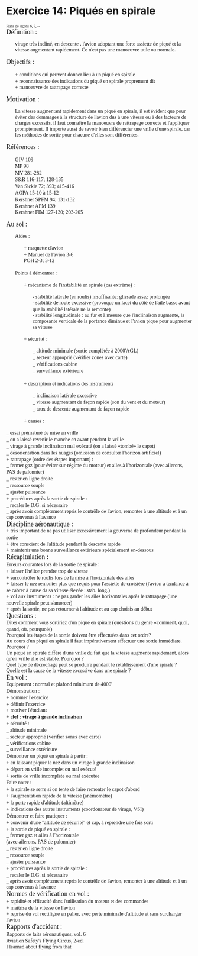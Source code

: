 <h1>
Exercice 14: Piqu&eacute;s
en spirale</h1>

<DT><FONT FACE="Geneva"><FONT SIZE=-2>Plans de le&ccedil;ons 6, 7, --</FONT></FONT></DT>

<DT><FONT FACE="Geneva"><FONT SIZE=+1>D&eacute;finition :&nbsp;</FONT></FONT></DT>

<UL>
<DT><FONT FACE="Geneva">virage tr&egrave;s inclin&eacute;, en descente
, l'avion adoptant une forte assiette de piqu&eacute; et la vitesse augmentant
rapidement. Ce n'est pas une manoeuvre utile ou normale.</FONT></DT>
</UL>

<DT><FONT FACE="Geneva"><FONT SIZE=+1>Objectifs :</FONT>&nbsp;</FONT></DT>

<UL>
<DT><FONT FACE="Geneva">+ conditions qui peuvent donner lieu &agrave; un
piqu&eacute; en spirale</FONT>&nbsp;</DT>

<DT><FONT FACE="Geneva">+ reconnaissance des indications du piqu&eacute;
en spirale proprement dit</FONT>&nbsp;</DT>

<DT><FONT FACE="Geneva">+ manoeuvre de rattrapage correcte</FONT></DT>
</UL>

<DT><FONT FACE="Geneva"><FONT SIZE=+1>Motivation :</FONT>&nbsp;</FONT></DT>

<UL>
<DT><FONT FACE="Geneva">La vitesse augmentant rapidement dans un piqu&eacute;
en spirale, il est &eacute;vident que pour &eacute;viter des dommages &agrave;
la structure de l'avion dus &agrave; une vitesse ou &agrave; des facteurs
de charges excessifs, il faut conna&icirc;tre la manoeuvre de rattrapage
correcte et l'appliquer promptement. Il importe aussi de savoir bien diff&eacute;rencier
une vrille d'une spirale, car les m&eacute;thodes de sortie pour chacune
d'elles sont diff&eacute;rentes.&nbsp;</FONT></DT>
</UL>

<DT><FONT FACE="Geneva"><FONT SIZE=+1>R&eacute;f&eacute;rences :</FONT></FONT></DT>

<UL>
<DT><FONT FACE="Geneva">GIV 109</FONT>&nbsp;</DT>

<DT><FONT FACE="Geneva">MP 98</FONT>&nbsp;</DT>

<DT><FONT FACE="Geneva">MV 281-282</FONT>&nbsp;</DT>

<DT><FONT FACE="Geneva">S&amp;R 116-117; 128-135</FONT>&nbsp;</DT>

<DT><FONT FACE="Geneva">Van Sickle 72; 393; 415-416</FONT>&nbsp;</DT>

<DT><FONT FACE="Geneva">AOPA 15-10 &agrave; 15-12</FONT>&nbsp;</DT>

<DT><FONT FACE="Geneva">Kershner SPFM 94; 131-132</FONT>&nbsp;</DT>

<DT><FONT FACE="Geneva">Kershner APM 139</FONT>&nbsp;</DT>

<DT><FONT FACE="Geneva">Kershner FIM 127-130; 203-205</FONT></DT>
</UL>

<DT><FONT FACE="Geneva"><FONT SIZE=+1>Au sol :</FONT></FONT></DT>

<UL>
<DT><FONT FACE="Geneva">Aides :&nbsp;</FONT></DT>

<UL>
<DT><FONT FACE="Geneva">+ maquette d'avion</FONT>&nbsp;</DT>

<DT><FONT FACE="Geneva">+ Manuel de l'avion 3-6</FONT>&nbsp;</DT>

<DT><FONT FACE="Geneva">POH 2-3; 3-12</FONT></DT>

<DT><FONT FACE="Geneva">&nbsp;</FONT></DT>
</UL>

<DT><FONT FACE="Geneva">Points &agrave; d&eacute;montrer :</FONT>&nbsp;</DT>

<UL>
<DT><FONT FACE="Geneva">+ m&eacute;canisme de l'instabilit&eacute; en spirale
(cas extr&ecirc;me) :</FONT>&nbsp;</DT>

<UL>
<DT><FONT FACE="Geneva">- stabilit&eacute; lat&eacute;rale (en roulis)
insuffisante: glissade assez prolong&eacute;e</FONT>&nbsp;</DT>

<DT><FONT FACE="Geneva">- stabilit&eacute; de route excessive (provoque
un lacet du c&ocirc;t&eacute; de l'aile basse avant que la stabilit&eacute;
lat&eacute;rale ne la remonte)</FONT>&nbsp;</DT>

<DT><FONT FACE="Geneva">- stabilit&eacute; longitudinale : au fur et &agrave;
mesure que l'inclinaison augmente, la composante verticale de la portance
diminue et l'avion pique pour augmenter sa vitesse&nbsp;</FONT></DT>

<DT><FONT FACE="Geneva">&nbsp;</FONT></DT>
</UL>

<DT><FONT FACE="Geneva">+ s&eacute;curit&eacute; :&nbsp;</FONT></DT>

<UL>
<DT><FONT FACE="Geneva">_ altitude minimale (sortie compl&eacute;t&eacute;e
&agrave; 2000'AGL)</FONT>&nbsp;</DT>

<DT><FONT FACE="Geneva">_ secteur appropri&eacute; (v&eacute;rifier zones
avec carte)</FONT>&nbsp;</DT>

<DT><FONT FACE="Geneva">_ v&eacute;rifications cabine</FONT>&nbsp;</DT>

<DT><FONT FACE="Geneva">_ surveillance ext&eacute;rieure</FONT>&nbsp;</DT>

<DT>&nbsp;</DT>
</UL>

<DT><FONT FACE="Geneva">+ description et indications des instruments</FONT>&nbsp;</DT>

<UL>
<DT><FONT FACE="Geneva">_ inclinaison lat&eacute;rale excessive</FONT>&nbsp;</DT>

<DT><FONT FACE="Geneva">_ vitesse augmentant de fa&ccedil;on rapide (son
du vent et du moteur)</FONT>&nbsp;</DT>

<DT><FONT FACE="Geneva">_ taux de descente augmentant de fa&ccedil;on rapide</FONT>&nbsp;</DT>

<DT>&nbsp;</DT>
</UL>

<DT><FONT FACE="Geneva">+ causes :&nbsp;</FONT></DT>
</UL>
</UL>

<DT><FONT FACE="Geneva">_ essai pr&eacute;matur&eacute; de mise en vrille</FONT>&nbsp;</DT>

<DT><FONT FACE="Geneva">_ on a laiss&eacute; revenir le manche en avant
pendant la vrille</FONT>&nbsp;</DT>

<DT><FONT FACE="Geneva">_ virage &agrave; grande inclinaison mal ex&eacute;cut&eacute;
(on a laiss&eacute; &laquo;tomb&eacute;&raquo; le capot)</FONT>&nbsp;</DT>

<DT><FONT FACE="Geneva">_ d&eacute;sorientation dans les nuages (omission
de consulter l'horizon artificiel)</FONT>&nbsp;</DT>

<DT><FONT FACE="Geneva">+ rattrapage (ordre des &eacute;tapes important)
:</FONT>&nbsp;</DT>

<DT><FONT FACE="Geneva">_ fermer gaz (pour &eacute;viter sur-r&eacute;gime
du moteur) et ailes &agrave; l'horizontale (avec ailerons, PAS de palonnier)</FONT>&nbsp;</DT>

<DT><FONT FACE="Geneva">_ rester en ligne droite</FONT>&nbsp;</DT>

<DT><FONT FACE="Geneva">_ ressource souple</FONT>&nbsp;</DT>

<DT><FONT FACE="Geneva">_ ajuster puissance</FONT>&nbsp;</DT>

<DT><FONT FACE="Geneva">+ proc&eacute;dures apr&egrave;s la sortie de spirale
:</FONT>&nbsp;</DT>

<DT><FONT FACE="Geneva">_ recaler le D.G. si n&eacute;cessaire</FONT>&nbsp;</DT>

<DT><FONT FACE="Geneva">_ apr&egrave;s avoir compl&egrave;tement repris
le contr&ocirc;le de l'avion, remonter &agrave; une altitude et &agrave;
un cap convenus &agrave; l'avance</FONT></DT>

<DT><FONT FACE="Geneva"><FONT SIZE=+1>Discipline a&eacute;ronautique :</FONT></FONT>&nbsp;</DT>

<DT><FONT FACE="Geneva">+ tr&egrave;s important de ne pas utiliser excessivement
la gouverne de profondeur pendant la sortie</FONT>&nbsp;</DT>

<DT><FONT FACE="Geneva">+ &ecirc;tre conscient de l'altitude pendant la
descente rapide</FONT>&nbsp;</DT>

<DT><FONT FACE="Geneva">+ maintenir une bonne surveillance ext&eacute;rieure
sp&eacute;cialement en-dessous</FONT></DT>

<DT><FONT FACE="Geneva"><FONT SIZE=+1>R&eacute;capitulation :</FONT></FONT>&nbsp;</DT>

<DT><FONT FACE="Geneva">Erreurs courantes lors de la sortie de spirale
:</FONT>&nbsp;</DT>

<DT><FONT FACE="Geneva">+ laisser l'h&eacute;lice prendre trop de vitesse</FONT>&nbsp;</DT>

<DT><FONT FACE="Geneva">+ surcontr&ocirc;ler le roulis lors de la mise
&agrave; l'horizontale des ailes</FONT>&nbsp;</DT>

<DT><FONT FACE="Geneva">+ laisser le nez remonter plus que requis pour
l'assiette de croisi&egrave;re (l'avion a tendance &agrave; se cabrer &agrave;
cause da sa vitesse &eacute;lev&eacute;e : stab. long.)</FONT>&nbsp;</DT>

<DT><FONT FACE="Geneva">+ vol aux instruments : ne pas garder les ailes
horizontales apr&egrave;s le rattrapage (une nouvelle spirale peut s'amorcer)</FONT>&nbsp;</DT>

<DT><FONT FACE="Geneva">+ apr&egrave;s la sortie, ne pas retourner &agrave;
l'altitude et au cap choisis au d&eacute;but</FONT></DT>

<DT><FONT FACE="Geneva"><FONT SIZE=+1>Questions :</FONT></FONT>&nbsp;</DT>

<DT><FONT FACE="Geneva">Dites comment vous sortiriez d'un piqu&eacute;
en spirale (questions du genre &laquo;comment, quoi, quand, o&ugrave;,
pourquoi&raquo;)</FONT>&nbsp;</DT>

<DT><FONT FACE="Geneva">Pourquoi les &eacute;tapes de la sortie doivent
&ecirc;tre effectu&eacute;es dans cet ordre?</FONT></DT>

<DT><FONT FACE="Geneva">Au cours d'un piqu&eacute; en spirale il faut imp&eacute;rativement
effectuer une sortie imm&eacute;diate. Pourquoi ?</FONT></DT>

<DT><FONT FACE="Geneva">Un piqu&eacute; en spirale diff&egrave;re d'une
vrille du fait que la vitesse augmente rapidement, alors qu'en vrille elle
est stable. Pourquoi ?</FONT></DT>

<DT><FONT FACE="Geneva">Quel type de d&eacute;crochage peut se produire
pendant le r&eacute;tablissement d'une spirale ?</FONT></DT>

<DT><FONT FACE="Geneva">Quelle est la cause de la vitesse excessive dans
une spirale ?</FONT></DT>

<DT><FONT FACE="Geneva"><FONT SIZE=+1>En vol :</FONT></FONT>&nbsp;</DT>

<DT><FONT FACE="Geneva">Equipement : normal et plafond minimum de 4000'</FONT></DT>

<DT><FONT FACE="Geneva">D&eacute;monstration :</FONT>&nbsp;</DT>

<DT><FONT FACE="Geneva">+ nommer l'exercice</FONT>&nbsp;</DT>

<DT><FONT FACE="Geneva">+ d&eacute;finir l'exercice</FONT>&nbsp;</DT>

<DT><FONT FACE="Geneva">+ motiver l'&eacute;tudiant</FONT></DT>

<DT><FONT FACE="Geneva">+ <B>clef : virage &agrave; grande inclinaison</B></FONT>&nbsp;</DT>

<DT><FONT FACE="Geneva">+ s&eacute;curit&eacute; :</FONT>&nbsp;</DT>

<DT><FONT FACE="Geneva">_ altitude minimale</FONT>&nbsp;</DT>

<DT><FONT FACE="Geneva">_ secteur appropri&eacute; (v&eacute;rifier zones
avec carte)</FONT>&nbsp;</DT>

<DT><FONT FACE="Geneva">_ v&eacute;rifications cabine</FONT>&nbsp;</DT>

<DT><FONT FACE="Geneva">_ surveillance ext&eacute;rieure</FONT></DT>

<DT><FONT FACE="Geneva">D&eacute;montrer un piqu&eacute; en spirale &agrave;
partir :</FONT>&nbsp;</DT>

<DT><FONT FACE="Geneva">+ en laissant piquer le nez dans un virage &agrave;
grande inclinaison</FONT>&nbsp;</DT>

<DT><FONT FACE="Geneva">+ d&eacute;part en vrille incomplet ou mal ex&eacute;cut&eacute;</FONT>&nbsp;</DT>

<DT><FONT FACE="Geneva">+ sortie de vrille incompl&egrave;te ou mal ex&eacute;cut&eacute;e</FONT>&nbsp;</DT>

<DT><FONT FACE="Geneva">Faire noter :</FONT>&nbsp;</DT>

<DT><FONT FACE="Geneva">+ la spirale se serre si on tente de faire remonter
le capot d'abord</FONT>&nbsp;</DT>

<DT><FONT FACE="Geneva">+ l'augmentation rapide de la vitesse (an&eacute;mom&egrave;tre)</FONT>&nbsp;</DT>

<DT><FONT FACE="Geneva">+ la perte rapide d'altitude (altim&egrave;tre)</FONT>&nbsp;</DT>

<DT><FONT FACE="Geneva">+ indications des autres instruments (coordonateur
de virage, VSI)</FONT>&nbsp;</DT>

<DT><FONT FACE="Geneva">D&eacute;montrer et faire pratiquer :</FONT>&nbsp;</DT>

<DT><FONT FACE="Geneva">+ convenir d'une &quot;altitude de s&eacute;curit&eacute;&quot;
et cap, &agrave; reprendre une fois sorti</FONT>&nbsp;</DT>

<DT><FONT FACE="Geneva">+ la sortie de piqu&eacute; en spirale :</FONT>&nbsp;</DT>

<DT><FONT FACE="Geneva">_ fermer gaz et ailes &agrave; l'horizontale&nbsp;</FONT></DT>

<DT><FONT FACE="Geneva">(avec ailerons, PAS de palonnier)</FONT>&nbsp;</DT>

<DT><FONT FACE="Geneva">_ rester en ligne droite</FONT>&nbsp;</DT>

<DT><FONT FACE="Geneva">_ ressource souple</FONT>&nbsp;</DT>

<DT><FONT FACE="Geneva">_ ajuster puissance</FONT>&nbsp;</DT>

<DT><FONT FACE="Geneva">+ proc&eacute;dures apr&egrave;s la sortie de spirale
:</FONT>&nbsp;</DT>

<DT><FONT FACE="Geneva">_ recaler le D.G. si n&eacute;cessaire</FONT>&nbsp;</DT>

<DT><FONT FACE="Geneva">_ apr&egrave;s avoir compl&egrave;tement repris
le contr&ocirc;le de l'avion, remonter &agrave; une altitude et &agrave;
un cap convenus &agrave; l'avance</FONT></DT>

<DT><FONT FACE="Geneva"><FONT SIZE=+1>Normes de v&eacute;rification en
vol :</FONT></FONT>&nbsp;</DT>

<DT><FONT FACE="Geneva">+ rapidit&eacute; et efficacit&eacute; dans l'utilisation
du moteur et des commandes</FONT>&nbsp;</DT>

<DT><FONT FACE="Geneva">+ ma&icirc;trise de la vitesse de l'avion</FONT>&nbsp;</DT>

<DT><FONT FACE="Geneva">+ reprise du vol rectiligne en palier, avec perte
minimale d'altitude et sans surcharger l'avion</FONT></DT>

<DT><FONT FACE="Geneva"><FONT SIZE=+1>Rapports d'accident :</FONT></FONT>&nbsp;</DT>

<DT><FONT FACE="Geneva">Rapports de faits a&eacute;ronautiques, vol. 6</FONT>&nbsp;</DT>

<DT><FONT FACE="Geneva">Aviation Safety's Flying Circus, 2/ed.</FONT>&nbsp;</DT>

<DT><FONT FACE="Geneva">I learned about flying from that</FONT></DT>
